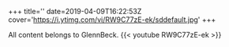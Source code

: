 +++
title=''
date=2019-04-09T16:22:53Z
cover='https://i.ytimg.com/vi/RW9C77zE-ek/sddefault.jpg'
+++

All content belongs to GlennBeck.
{{< youtube RW9C77zE-ek >}}

